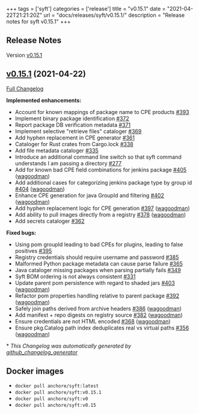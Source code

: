 +++
tags = ['syft']
categories = ['release']
title = "v0.15.1"
date = "2021-04-22T21:21:20Z"
url = "docs/releases/syft/v0.15.1/"
description = "Release notes for syft v0.15.1"
+++

## Release Notes

Version [v0.15.1](https://github.com/anchore/syft/releases/tag/v0.15.1)

## [v0.15.1](https://github.com/anchore/syft/tree/v0.15.1) (2021-04-22)

[Full Changelog](https://github.com/anchore/syft/compare/v0.15.0...v0.14.0)


**Implemented enhancements:**

- Account for known mappings of package name to CPE products [\#393](https://github.com/anchore/syft/issues/393)
- Implement binary package identification [\#372](https://github.com/anchore/syft/issues/372)
- Report package DB verification metadata [\#371](https://github.com/anchore/syft/issues/371)
- Implement selective "retrieve files" cataloger [\#369](https://github.com/anchore/syft/issues/369)
- Add hyphen replacement in CPE generator [\#361](https://github.com/anchore/syft/issues/361)
- Cataloger for Rust crates from Cargo.lock [\#338](https://github.com/anchore/syft/issues/338)
- Add file metadata cataloger [\#335](https://github.com/anchore/syft/issues/335)
- Introduce an additional command line switch so that syft command understands I am passing a directory [\#277](https://github.com/anchore/syft/issues/277)
- Add for known bad CPE field combinations for jenkins package [\#405](https://github.com/anchore/syft/pull/405) ([wagoodman](https://github.com/wagoodman))
- Add additional cases for categorizing jenkins package type by group id [\#404](https://github.com/anchore/syft/pull/404) ([wagoodman](https://github.com/wagoodman))
- Enhance CPE generation for java GroupId and filtering [\#402](https://github.com/anchore/syft/pull/402) ([wagoodman](https://github.com/wagoodman))
- Add hyphen replacement logic for CPE generation [\#397](https://github.com/anchore/syft/pull/397) ([wagoodman](https://github.com/wagoodman))
- Add ability to pull images directly from a registry [\#378](https://github.com/anchore/syft/pull/378) ([wagoodman](https://github.com/wagoodman))
- Add secrets cataloger [\#362](https://github.com/anchore/syft/issues/362)

**Fixed bugs:**

- Using pom groupId leading to bad CPEs for plugins, leading to false positives [\#395](https://github.com/anchore/syft/issues/395)
- Registry credentials should require username and password [\#385](https://github.com/anchore/syft/issues/385)
- Malformed Python package metadata can cause parse failure [\#365](https://github.com/anchore/syft/issues/365)
- Java cataloger missing packages when parsing partially fails [\#349](https://github.com/anchore/syft/issues/349)
- Syft BOM ordering is not always consistent [\#331](https://github.com/anchore/syft/issues/331)
- Update parent pom persistence with regard to shaded jars [\#403](https://github.com/anchore/syft/pull/403) ([wagoodman](https://github.com/wagoodman))
- Refactor pom properties handling relative to parent package [\#392](https://github.com/anchore/syft/pull/392) ([wagoodman](https://github.com/wagoodman))
- Safely join paths derived from archive headers [\#386](https://github.com/anchore/syft/pull/386) ([wagoodman](https://github.com/wagoodman))
- Add manifest + repo digests on registry source [\#382](https://github.com/anchore/syft/pull/382) ([wagoodman](https://github.com/wagoodman))
- Ensure credentials are not HTML encoded [\#368](https://github.com/anchore/syft/pull/368) ([wagoodman](https://github.com/wagoodman))
- Ensure pkg.Catalog path index deduplicates real vs virtual paths [\#356](https://github.com/anchore/syft/pull/356) ([wagoodman](https://github.com/wagoodman))


\* *This Changelog was automatically generated by [github_changelog_generator](https://github.com/github-changelog-generator/github-changelog-generator)*


## Docker images

- `docker pull anchore/syft:latest`
- `docker pull anchore/syft:v0.15.1`
- `docker pull anchore/syft:v0`
- `docker pull anchore/syft:v0.15`
